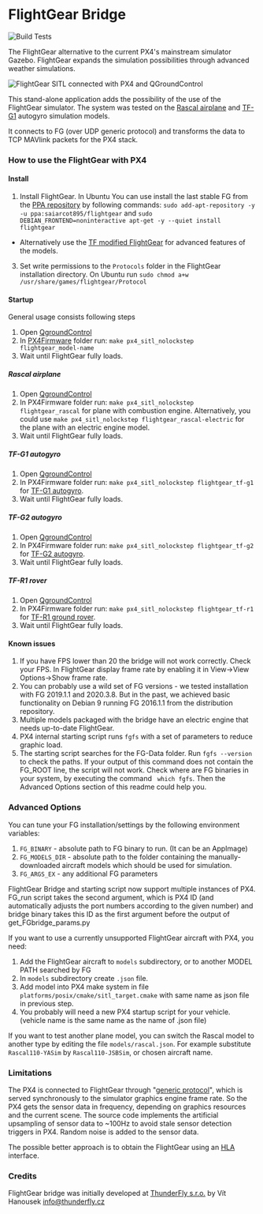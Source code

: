 # FlightGear Bridge

![Build Tests](https://github.com/PX4/PX4-FlightGear-Bridge/workflows/Build%20Tests/badge.svg)

The FlightGear alternative to the current PX4's mainstream simulator Gazebo. FlightGear expands the simulation possibilities through advanced weather simulations. 

![FlightGear SITL connected with PX4 and QGroundControl](art/screenshot.png)

This stand-alone application adds the possibility of the use of the FlightGear simulator. The system was tested on the [Rascal airplane](https://github.com/ThunderFly-aerospace/FlightGear-Rascal) and [TF-G1](https://github.com/ThunderFly-aerospace/FlightGear-TF-G1) autogyro simulation models.

It connects to FG (over UDP generic protocol) and transforms the data to TCP MAVlink packets for the PX4 stack.

### How to use the FlightGear with PX4

#### Install

1) Install FlightGear. In Ubuntu You can use install the last stable FG from the [PPA repository](https://launchpad.net/~saiarcot895/+archive/ubuntu/flightgear) by following commands: ```sudo add-apt-repository -y -u ppa:saiarcot895/flightgear``` and ```sudo DEBIAN_FRONTEND=noninteractive apt-get -y --quiet install flightgear```
* Alternatively use the [TF modified FlightGear](https://github.com/ThunderFly-aerospace/FlightGear/wiki) for advanced features of the models. 
3) Set write permissions to the `Protocols` folder in the FlightGear installation directory. On Ubuntu run ```sudo chmod a+w /usr/share/games/flightgear/Protocol ```

#### Startup

General usage consists following steps

1) Open [QgroundControl](http://qgroundcontrol.com/)
2) In [PX4Firmware](https://github.com/PX4/PX4-Autopilot) folder run: ```make px4_sitl_nolockstep flightgear_model-name```
3) Wait until FlightGear fully loads.


##### Rascal airplane

1) Open [QgroundControl](http://qgroundcontrol.com/)
2) In PX4Firmware folder run: ```make px4_sitl_nolockstep flightgear_rascal``` for plane with combustion engine. Alternatively, you could use  ```make px4_sitl_nolockstep flightgear_rascal-electric``` for the plane with an electric engine model. 
3) Wait until FlightGear fully loads.

##### TF-G1 autogyro

1) Open [QgroundControl](http://qgroundcontrol.com/)
2) In PX4Firmware folder run: ```make px4_sitl_nolockstep flightgear_tf-g1``` for [TF-G1 autogyro](https://github.com/ThunderFly-aerospace/TF-G1).
3) Wait until FlightGear fully loads.

##### TF-G2 autogyro

1) Open [QgroundControl](http://qgroundcontrol.com/)
2) In PX4Firmware folder run: ```make px4_sitl_nolockstep flightgear_tf-g2``` for [TF-G2 autogyro](https://github.com/ThunderFly-aerospace/TF-G2).
3) Wait until FlightGear fully loads.

##### TF-R1 rover

1) Open [QgroundControl](http://qgroundcontrol.com/)
2) In PX4Firmware folder run: ```make px4_sitl_nolockstep flightgear_tf-r1``` for [TF-R1 ground rover](https://github.com/ThunderFly-aerospace/TF-R1).
3) Wait until FlightGear fully loads.



#### Known issues

1) If you have FPS lower than 20 the bridge will not work correctly. Check your FPS. In FlightGear display frame rate by enabling it in View->View Options->Show frame rate.
2) You can probably use a wild set of FG versions - we tested installation with FG 2019.1.1 and 2020.3.8. But in the past, we achieved basic functionality on Debian 9 running FG 2016.1.1 from the distribution repository.
3) Multiple models packaged with the bridge have an electric engine that needs up-to-date FlightGear.
5) PX4 internal starting script runs ```fgfs``` with a set of parameters to reduce graphic load. 
6) The starting script searches for the FG-Data folder. Run ```fgfs --version``` to check the paths. If your output of this command does not contain the FG_ROOT line, the script will not work. Check where are FG binaries in your system, by executing the command ``` which fgfs```. Then the Advanced Options section of this readme could help you.

### Advanced Options

You can tune your FG installation/settings by the following environment variables:

1) ```FG_BINARY``` - absolute path to FG binary to run. (It can be an AppImage)
2) ```FG_MODELS_DIR``` - absolute path to the folder containing the manually-downloaded aircraft models which should be used for simulation.
3) ```FG_ARGS_EX``` - any additional FG parameters

FlightGear Bridge and starting script now support multiple instances of PX4. FG\_run script takes the second argument, which is PX4 ID (and automatically adjusts the port numbers according to the given number) and bridge binary takes this ID as the first argument before the output of get\_FGbridge\_params.py

If you want to use a currently unsupported FlightGear aircraft with PX4, you need:
1) Add the FlightGear aircraft to ```models``` subdirectory, or to another MODEL PATH searched by FG
2) In ```models``` subdirectory create ```.json``` file. 
3) Add model into PX4 make system in file ```platforms/posix/cmake/sitl_target.cmake``` with same name as json file in previous step.
4) You probably will need a new PX4 startup script for your vehicle. (vehicle name is the same name as the name of .json file)

If you want to test another plane model, you can switch the Rascal model to another type by editing the file ```models/rascal.json```.  For example substitute ```Rascal110-YASim``` by ```Rascal110-JSBSim```, or chosen aircraft name.

### Limitations

The PX4 is connected to FlightGear through "[generic protocol](http://wiki.flightgear.org/Generic_protocol)", which is served synchronously to the simulator graphics engine frame rate. So the PX4 gets the sensor data in frequency, depending on graphics resources and the current scene. The source code implements the artificial upsampling of sensor data to ~100Hz to avoid stale sensor detection triggers in PX4. Random noise is added to the sensor data.

The possible better approach is to obtain the FlightGear using an [HLA](http://wiki.flightgear.org/High-Level_Architecture) interface.

### Credits

 FlightGear bridge was initially developed at [ThunderFly s.r.o.](https://www.thunderfly.cz/) by Vít Hanousek <info@thunderfly.cz>
